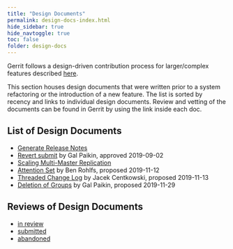 ```yaml
---
title: "Design Documents"
permalink: design-docs-index.html
hide_sidebar: true
hide_navtoggle: true
toc: false
folder: design-docs
---
```


Gerrit follows a design-driven contribution process for larger/complex features described
[here](https://gerrit-review.googlesource.com/Documentation/dev-contributing.html#design-driven-contribution-process).

This section houses design documents that were written prior to a system refactoring or the
introduction of a new feature.
The list is sorted by recency and links to individual design documents. Review and vetting of the
documents can be found in Gerrit by using the link inside each doc.

## List of Design Documents

- [Generate Release Notes](design-docs/generate-release-notes)
- [Revert submit](design-docs/revert-submit.html) by Gal Paikin, approved 2019-09-02
- [Scaling Multi-Master Replication](design-docs/scaling-multi-master-replication.html)
- [Attention Set](design-docs/attention-set.html) by Ben Rohlfs, proposed 2019-11-12
- [Threaded Change Log](design-docs/threaded-change-log.html) by Jacek Centkowski, proposed 2019-11-13
- [Deletion of Groups](design-docs/delete-groups.html) by Gal Paikin, proposed 2019-11-29

## Reviews of Design Documents

- [in review](https://gerrit-review.googlesource.com/q/project:homepage+dir:%2522pages/design-docs%2522+status:open)
- [submitted](https://gerrit-review.googlesource.com/q/project:homepage+dir:%2522pages/design-docs%2522+status:merged)
- [abandoned](https://gerrit-review.googlesource.com/q/project:homepage+dir:%2522pages/design-docs%2522+status:abandoned)
